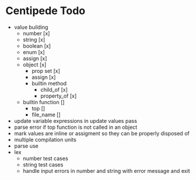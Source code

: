 # Centipede Todo
* value building
  * number [x]
  * string [x]
  * boolean [x]
  * enum [x]
  * assign [x]
  * object [x]
    * prop set [x]
    * assign [x]
    * builtin method
      * child_of [x]
      * property_of [x]
  * builtin function []
    * top []
    * file_name []
* update variable expressions in update values pass
* parse error if top function is not called in an object
* mark values are inline or assigment so they can be properly disposed of
* multiple compilation units
* parse use
* lex
  * number test cases
  * string test cases
  * handle input errors in number and string with error message and exit